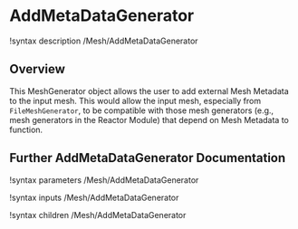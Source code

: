 # AddMetaDataGenerator

!syntax description /Mesh/AddMetaDataGenerator

## Overview

This MeshGenerator object allows the user to add external Mesh Metadata to the input mesh. This would allow the input mesh, especially from `FileMeshGenerator`, to be compatible with those mesh generators (e.g., mesh generators in the Reactor Module) that depend on Mesh Metadata to function.

## Further AddMetaDataGenerator Documentation

!syntax parameters /Mesh/AddMetaDataGenerator

!syntax inputs /Mesh/AddMetaDataGenerator

!syntax children /Mesh/AddMetaDataGenerator
